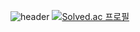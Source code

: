 ![header](https://capsule-render.vercel.app/api?type=wave&color=F5DF4D&height=300&section=header&text=DONG-GIL%20LEE&fontSize=100)
[![Solved.ac 프로필](http://mazassumnida.wtf/api/v2/generate_badge?boj=rlfehd2021)](https://solved.ac/rlfehd2021)
